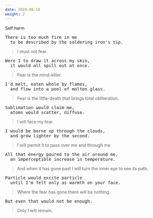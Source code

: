 ```yaml
---
date: 2019-08-18
weight: 2
---
```


<div class="cw">Self harm</div>

<pre class="verse">There is too much fire in me
&emsp; to be described by the soldering iron's tip.</pre>

> I must not fear.

<pre class="verse">Were I to draw it across my skin,
&emsp; it would all spill out at once.</pre>

> Fear is the mind-killer.

<pre class="verse">I'd melt, eaten whole by flames,
&emsp; and flow into a pool of molten glass.</pre>

> Fear is the little-death that brings total obliteration.

<pre class="verse">Sublimation would claim me,
&emsp; atoms would scatter, diffuse.</pre>

> I will face my fear.

<pre class="verse">I would be borne up through the clouds,
&emsp; and grow lighter by the second.</pre>

> I will permit it to pass over me and through me.

<pre class="verse">All that energy poured to the air around me,
&emsp; an imperceptible increase in temperature.</pre>

> And when it has gone past I will turn the inner eye to see its path.

<pre class="verse">Particle would excite particle
&emsp; until I'm felt only as warmth on your face.</pre>

> Where the fear has gone there will be nothing.

<pre class="verse">But even that would not be enough.</pre>

> Only I will remain.
